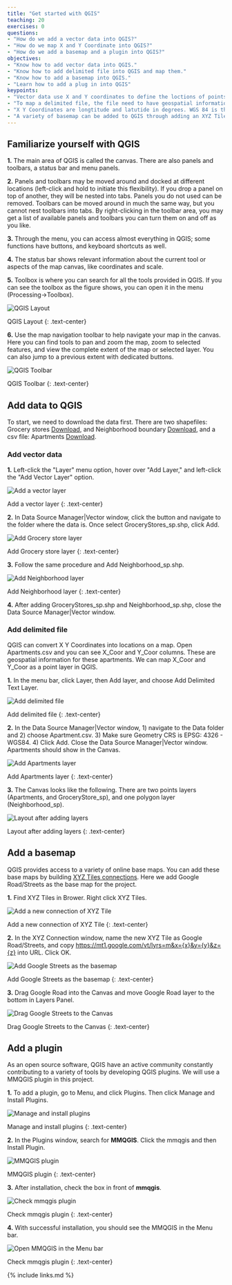 ```yaml
---
title: "Get started with QGIS"
teaching: 20
exercises: 0
questions: 
- "How do we add a vector data into QGIS?"
- "How do we map X and Y Coordinate into QGIS?"
- "How do we add a basemap and a plugin into QGIS?"
objectives:
- "Know how to add vector data into QGIS."
- "Know how to add delimited file into QGIS and map them."
- "Know how to add a basemap into QGIS."
- "Learn how to add a plug in into QGIS"
keypoints:
- "Vector data use X and Y coordinates to define the loctions of points, lines, and areas (polygons) that correspond to map features."
- "To map a delimited file, the file need to have geospatial information (e.g. X Y Coordinates)."
- "X Y Coordinates are longtitude and latutide in degrees. WGS 84 is the most often used geodetic datum to represent coordinates"
- "A variety of basemap can be added to QGIS through adding an XYZ Tile layer."
---
```


## Familiarize yourself with QGIS

**1.** The main area of QGIS is called the canvas. There are also panels and toolbars, a status bar and menu panels. 

**2.** Panels and toolbars may be moved around and docked at different locations (left-click and
hold to initiate this flexibility).  If you drop a panel on top of another, they will be nested into tabs. Panels you do not used can be removed. Toolbars can be moved around in much the same way, but you cannot nest toolbars into tabs. By right-clicking in the toolbar area, you may get a list of available panels and toolbars you can turn them on and off as you like.

**3.** Through the menu, you can access almost everything in QGIS; some functions have buttons, 
and keyboard shortcuts as well.

**4.** The status bar shows relevant information about the current tool or aspects of the map canvas, like coordinates and scale.

**5.** Toolbox is where you can search for all the tools provided in QGIS. If you can see the toolbox as the figure shows, you can open it in the menu (Processing->Toolbox).

![QGIS Layout](../fig/Figure7-QGIS-layout.png)

QGIS Layout
{: .text-center}

**6.** Use the map navigation toolbar to help navigate your map in the canvas. Here you can find tools to pan and zoom the map, zoom to selected features, and view the complete extent of the map or selected layer. You can also jump to a previous extent with dedicated buttons.  

![QGIS Toolbar](../fig/Figure8-QGIS-tool-bar.png)

QGIS Toolbar
{: .text-center}

## Add data to QGIS

To start, we need to download the data first. There are two shapefiles: Grocery stores [Download](./data/GroceryStore_sp.zip), and Neighborhood boundary [Download](./data/Neighborhood_sp.zip), and a csv file: Apartments [Download](./data/Apartments.csv).

### Add vector data 

**1.**  Left-click the "Layer" menu option, hover over "Add Layer," and left-click the "Add Vector Layer" option. 

![Add a vector layer](../fig/Figure9-Add-a-vector-layer.png)

Add a vector layer
{: .text-center}

**2.**  In Data Source Manager|Vector window, click the button and navigate to the folder where the data is. Once select GroceryStores_sp.shp, click Add. 

![Add Grocery store layer](../fig/Figure10-Add-GroceryStores_sp-layer.png)

Add Grocery store layer
{: .text-center}

**3.**  Follow the same procedure and Add Neighborhood_sp.shp.

![Add Neighborhood layer](../fig/Figure11-Add-Neighborhood_sp-layer.png)

Add Neighborhood layer
{: .text-center}

**4.**  After adding GroceryStores_sp.shp and Neighborhood_sp.shp, close the Data Source Manager|Vector window.

### Add delimited file

QGIS can convert X Y Coordinates into locations on a map. Open Apartments.csv and you can see X_Coor and Y_Coor columns. These are geospatial information for these apartments. We can map X_Coor and Y_Coor as a point layer in QGIS.

**1.**  In the menu bar, click Layer, then Add layer, and choose Add Delimited Text Layer.

![Add delimited file](../fig/Figure12-Add-delimited-text-layer.png)

Add delimited file
{: .text-center}

**2.**  In the Data Source Manager|Vector window, 1) navigate to the Data folder and 2) choose Apartment.csv. 3) Make sure Geometry CRS is EPSG: 4326 - WGS84. 4) Click Add. Close the Data Source Manager|Vector window. Apartments should show in the Canvas. 

![Add Apartments layer](../fig/Figure13-Add-Apartments-layer.png)

Add Apartments layer
{: .text-center}

**3.**  The Canvas looks like the following. There are two points layers (Apartments, and GroceryStore_sp), and one polygon layer (Neighborhood_sp).

![Layout after adding layers](../fig/Figure14-Layout-after-adding-layers.png)

Layout after adding layers
{: .text-center}

## Add a basemap

QGIS provides access to a variety of online base maps. You can add these base maps by building [XYZ Tiles connections](https://www.spatialbias.com/2018/02/qgis-3.0-xyz-tile-layers/). Here we add Google Road/Streets as the base map for the project. 

**1.**  Find XYZ Tiles in Brower. Right click XYZ Tiles. 

![Add a new connection of XYZ Tile](../fig/Figure15-Add-a-new-connection-for-XYZ-Tiles.png)

Add a new connection of XYZ Tile
{: .text-center}

**2.**  In the XYZ Connection window, name the new XYZ Tile as Google Road/Streets, and copy  https://mt1.google.com/vt/lyrs=m&x={x}&y={y}&z={z} into URL. Click OK. 

![Add Google Streets as the basemap](../fig/Figure16-Add-Google-Streets-as-the-basemap.png)

Add Google Streets as the basemap
{: .text-center}

**3.**  Drag Google Road into the Canvas and move Google Road layer to the bottom in Layers Panel. 

![Drag Google Streets to the Canvas](../fig/Figure17-Drag-Google-Streets-to-the-Canvas.png)

Drag Google Streets to the Canvas
{: .text-center}

## Add a plugin 

As an open source software, QGIS have an active community constantly contributing to a variety of tools by developing QGIS plugins. We will use a MMQGIS plugin in this project. 

**1.**  To add a plugin, go to Menu, and click Plugins. Then click Manage and Install Plugins.

![Manage and install plugins](../fig/Figure26-Manage-and-install-plugins.png)

Manage and install plugins
{: .text-center}

**2.**  In the Plugins window, search for **MMQGIS**. Click the mmqgis and then Install Plugin. 

![MMQGIS plugin](../fig/Figure27-MMQGIS-plugin.png)

MMQGIS plugin
{: .text-center}

**3.**  After installation, check the box in front of **mmqgis**. 

![Check mmqgis plugin](../fig/Figure28-Check-mmqgis-plugin.png)

Check mmqgis plugin
{: .text-center}

**4.**  With successful installation, you should see the MMQGIS in the Menu bar. 

![Open MMQGIS in the Menu bar](../fig/Figure29-Open-MMQGIS-in-the-Menu-bar.png)

Check mmqgis plugin
{: .text-center}

{% include links.md %}

